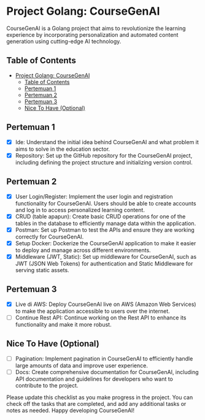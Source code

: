# Project Golang: CourseGenAI

CourseGenAI is a Golang project that aims to revolutionize the learning experience by incorporating personalization and automated content generation using cutting-edge AI technology.

## Table of Contents
- [Project Golang: CourseGenAI](#project-golang-coursegenai)
  - [Table of Contents](#table-of-contents)
  - [Pertemuan 1](#pertemuan-1)
  - [Pertemuan 2](#pertemuan-2)
  - [Pertemuan 3](#pertemuan-3)
  - [Nice To Have (Optional)](#nice-to-have-optional)

## Pertemuan 1
- [x] Ide: Understand the initial idea behind CourseGenAI and what problem it aims to solve in the education sector.
- [x] Repository: Set up the GitHub repository for the CourseGenAI project, including defining the project structure and initializing version control.

## Pertemuan 2
- [x] User Login/Register: Implement the user login and registration functionality for CourseGenAI. Users should be able to create accounts and log in to access personalized learning content.
- [x] CRUD (table apapun): Create basic CRUD operations for one of the tables in the database to efficiently manage data within the application.
- [x] Postman: Set up Postman to test the APIs and ensure they are working correctly for CourseGenAI.
- [x] Setup Docker: Dockerize the CourseGenAI application to make it easier to deploy and manage across different environments.
- [x] Middleware (JWT, Static): Set up middleware for CourseGenAI, such as JWT (JSON Web Tokens) for authentication and Static Middleware for serving static assets.
  
## Pertemuan 3
- [x] Live di AWS: Deploy CourseGenAI live on AWS (Amazon Web Services) to make the application accessible to users over the internet.
- [ ] Continue Rest API: Continue working on the Rest API to enhance its functionality and make it more robust.

## Nice To Have (Optional)
- [ ] Pagination: Implement pagination in CourseGenAI to efficiently handle large amounts of data and improve user experience.
- [ ] Docs: Create comprehensive documentation for CourseGenAI, including API documentation and guidelines for developers who want to contribute to the project.

Please update this checklist as you make progress in the project. You can check off the tasks that are completed, and add any additional tasks or notes as needed. Happy developing CourseGenAI!
